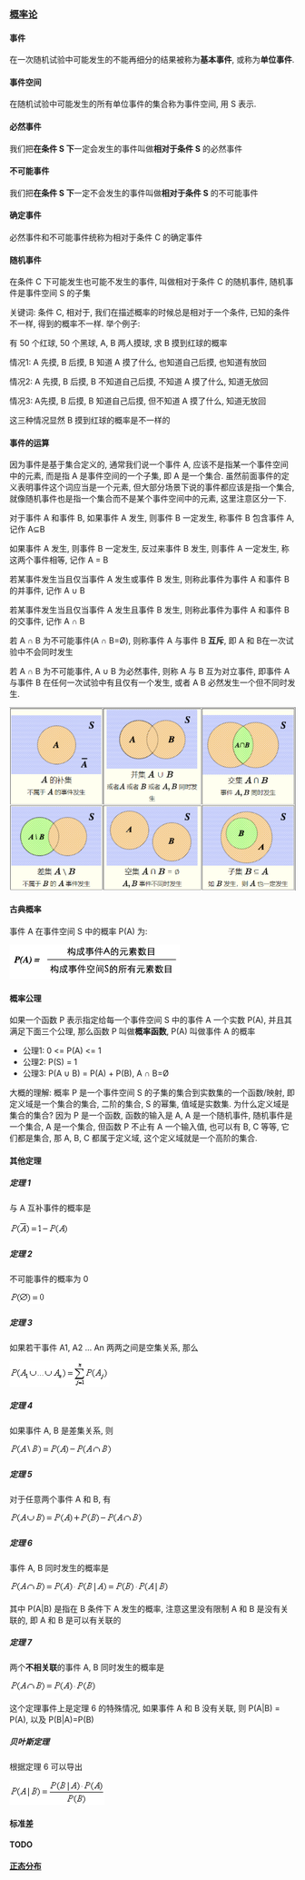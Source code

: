 ### [概率论](https://zh.wikipedia.org/wiki/%E6%A6%82%E7%8E%87%E8%AE%BA)

#### 事件

在一次随机试验中可能发生的不能再细分的结果被称为**基本事件**, 或称为**单位事件**.



#### 事件空间

在随机试验中可能发生的所有单位事件的集合称为事件空间, 用 S 表示.



#### 必然事件

我们把**在条件 S 下**一定会发生的事件叫做**相对于条件 S** 的必然事件



#### 不可能事件

我们把**在条件 S 下**一定不会发生的事件叫做**相对于条件 S** 的不可能事件



#### 确定事件

必然事件和不可能事件统称为相对于条件 C 的确定事件



#### 随机事件

在条件 C 下可能发生也可能不发生的事件, 叫做相对于条件 C 的随机事件, 随机事件是事件空间 S 的子集



关键词: 条件 C, 相对于, 我们在描述概率的时候总是相对于一个条件, 已知的条件不一样, 得到的概率不一样. 举个例子:

有 50 个红球, 50 个黑球, A, B 两人摸球, 求 B 摸到红球的概率

情况1: A 先摸, B 后摸, B 知道 A 摸了什么, 也知道自己后摸, 也知道有放回

情况2: A 先摸, B 后摸, B 不知道自己后摸, 不知道 A 摸了什么, 知道无放回

情况3: A先摸, B 后摸, B 知道自己后摸, 但不知道 A 摸了什么, 知道无放回

这三种情况显然 B 摸到红球的概率是不一样的



#### 事件的运算

因为事件是基于集合定义的, 通常我们说一个事件 A, 应该不是指某一个事件空间中的元素, 而是指 A 是事件空间的一个子集, 即 A 是一个集合. 虽然前面事件的定义表明事件这个词应当是一个元素, 但大部分场景下说的事件都应该是指一个集合, 就像随机事件也是指一个集合而不是某个事件空间中的元素, 这里注意区分一下.



对于事件 A 和事件 B, 如果事件 A 发生, 则事件 B 一定发生, 称事件 B 包含事件 A, 记作 A⊆B

如果事件 A 发生, 则事件 B 一定发生, 反过来事件 B 发生, 则事件 A 一定发生, 称这两个事件相等, 记作 A = B

若某事件发生当且仅当事件 A 发生或事件 B 发生, 则称此事件为事件 A 和事件 B 的并事件, 记作 A ∪ B

若某事件发生当且仅当事件 A 发生且事件 B 发生, 则称此事件为事件 A 和事件 B 的交事件, 记作 A ∩ B 

若 A ∩ B 为不可能事件(A ∩ B=Ø), 则称事件 A 与事件 B **互斥**, 即 A 和 B在一次试验中不会同时发生

若 A ∩ B 为不可能事件, A ∪ B 为必然事件, 则称 A 与 B 互为对立事件, 即事件 A 与事件 B 在任何一次试验中有且仅有一个发生, 或者 A B 必然发生一个但不同时发生.

![probability0](./images/probability0.png)





#### 古典概率

事件 A 在事件空间 S 中的概率 P(A) 为:

![probability1](./images/probability1.png)



#### 概率公理

如果一个函数 P 表示指定给每一个事件空间 S 中的事件 A 一个实数 P(A), 并且其满足下面三个公理, 那么函数 P 叫做**概率函数**, P(A) 叫做事件 A 的概率

* 公理1: 0 <= P(A) <= 1
* 公理2: P(S) = 1
* 公理3: P(A ∪ B) = P(A) + P(B), A ∩ B=Ø

大概的理解: 概率 P 是一个事件空间 S 的子集的集合到实数集的一个函数/映射, 即定义域是一个集合的集合, 二阶的集合, S 的幂集, 值域是实数集. 为什么定义域是集合的集合? 因为 P 是一个函数, 函数的输入是 A, A 是一个随机事件, 随机事件是一个集合, A 是一个集合, 但函数 P 不止有 A 一个输入值, 也可以有 B, C 等等, 它们都是集合, 那 A, B, C 都属于定义域, 这个定义域就是一个高阶的集合.



#### 其他定理

##### 定理 1

与 A 互补事件的概率是

![probability0](./images/probability0.gif)



##### 定理 2

不可能事件的概率为 0

![probability1](./images/probability1.gif)



##### 定理 3

如果若干事件 A1, A2 ... An 两两之间是空集关系, 那么

![probability2](./images/probability2.gif)



##### 定理 4

如果事件 A, B 是差集关系, 则

![probability3](./images/probability3.gif)



##### 定理 5

对于任意两个事件 A 和 B, 有

![probability4](./images/probability4.gif)



##### 定理 6

事件 A, B 同时发生的概率是

![probability5](./images/probability5.gif)

其中 P(A|B) 是指在 B 条件下 A 发生的概率, 注意这里没有限制 A 和 B 是没有关联的, 即 A 和 B 是可以有关联的



##### 定理 7

两个**不相关联**的事件 A, B 同时发生的概率是

![probability6](./images/probability6.gif)

这个定理事件上是定理 6 的特殊情况,  如果事件 A 和 B 没有关联, 则 P(A|B) = P(A), 以及 P(B|A)=P(B)



##### 贝叶斯定理

根据定理 6 可以导出

![probability7](./images/probability7.gif)













#### 标准差

**TODO**





#### [正态分布](https://zh.wikipedia.org/wiki/%E6%AD%A3%E6%80%81%E5%88%86%E5%B8%83)

